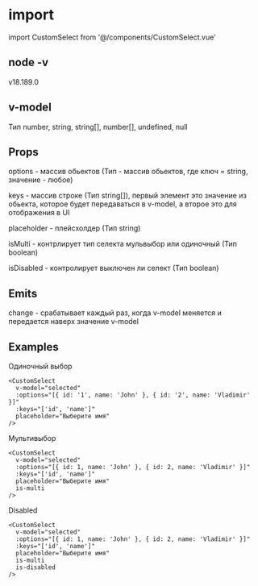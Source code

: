 # import 

import CustomSelect from '@/components/CustomSelect.vue'

## node -v 

v18.189.0


## v-model 

Тип number, string, string[], number[], undefined, null

## Props

options - массив обьектов (Тип - массив обьектов, где ключ = string, значение - любое)

keys - массив строке (Тип string[]), первый элемент это значение из обьекта, которое будет передаваться в v-model, а второе это для отображения в UI

placeholder - плейсхолдер (Тип string)

isMulti - контрлирует тип селекта мульвыбор или одиночный (Тип boolean)

isDisabled - контролирует выключен ли селект (Тип boolean)

## Emits

change - срабатывает каждый раз, когда v-model меняется и передается наверх значение v-model

## Examples 

Одиночный выбор

```vue
<CustomSelect
  v-model="selected"
  :options="[{ id: '1', name: 'John' }, { id: '2', name: 'Vladimir' }]"
  :keys="['id', 'name']"
  placeholder="Выберите имя"
/>
```

Мультивыбор

```vue
<CustomSelect
  v-model="selected"
  :options="[{ id: 1, name: 'John' }, { id: 2, name: 'Vladimir' }]"
  :keys="['id', 'name']"
  placeholder="Выберите имя"
  is-multi
/>
```

Disabled

```vue
<CustomSelect
  v-model="selected"
  :options="[{ id: 1, name: 'John' }, { id: 2, name: 'Vladimir' }]"
  :keys="['id', 'name']"
  placeholder="Выберите имя"
  is-multi
  is-disabled
/>
```
